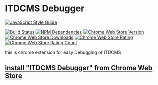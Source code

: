 # ITDCMS Debugger

[![JavaScript Style Guide](https://cdn.rawgit.com/feross/standard/master/badge.svg)](https://github.com/feross/standard)

[![Build Status](https://img.shields.io/travis/thecotne/ITDCMS-Debugger/master.svg?style=flat-square&maxAge=300)](https://travis-ci.org/thecotne/ITDCMS-Debugger)
[![NPM Dependencies](https://img.shields.io/david/thecotne/ITDCMS-Debugger.svg?style=flat-square&maxAge=300)](https://david-dm.org/thecotne/ITDCMS-Debugger)
[![Chrome Web Store Version](https://img.shields.io/chrome-web-store/v/nlnncapllcododheidankmkbidbefdkb.svg?style=flat-square&maxAge=300)][1]
[![Chrome Web Store Downloads](https://img.shields.io/chrome-web-store/d/nlnncapllcododheidankmkbidbefdkb.svg?style=flat-square&maxAge=300)][1]
[![Chrome Web Store Rating](https://img.shields.io/chrome-web-store/rating/nlnncapllcododheidankmkbidbefdkb.svg?style=flat-square&maxAge=300)][1]
[![Chrome Web Store Rating Count](https://img.shields.io/chrome-web-store/rating-count/nlnncapllcododheidankmkbidbefdkb.svg?style=flat-square&maxAge=300)][1]

this is chrome extension for easy Debugging of ITDCMS

## [install "ITDCMS Debugger" from Chrome Web Store][1]

[1]:https://chrome.google.com/webstore/detail/itdcms-debugger/nlnncapllcododheidankmkbidbefdkb
